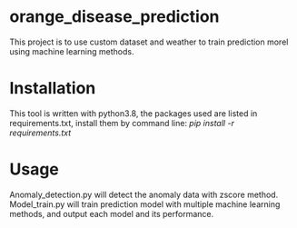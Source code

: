 # orange_disease_prediction
This project is to use custom dataset and weather to train prediction morel using machine learning methods.
# Installation
This tool is written with python3.8, the packages used are listed in requirements.txt, install them by command line: *pip install -r requirements.txt*
# Usage
Anomaly_detection.py will detect the anomaly data with zscore method.<br>
Model_train.py will train prediction model with multiple machine learning methods, and output each model and its performance.

